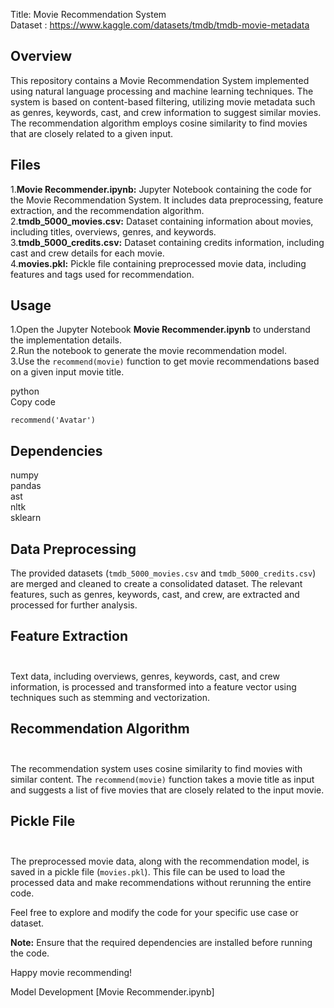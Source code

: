 Title: Movie Recommendation System<br>
Dataset : https://www.kaggle.com/datasets/tmdb/tmdb-movie-metadata

## Overview

This repository contains a Movie Recommendation System implemented using natural language processing and machine learning techniques. The system is based on content-based filtering, utilizing movie metadata such as genres, keywords, cast, and crew information to suggest similar movies. The recommendation algorithm employs cosine similarity to find movies that are closely related to a given input.

## Files

1.**Movie Recommender.ipynb:** Jupyter Notebook containing the code for the Movie Recommendation System. It includes data preprocessing, feature extraction, and the recommendation algorithm.<br>
2.**tmdb_5000_movies.csv:** Dataset containing information about movies, including titles, overviews, genres, and keywords.<br>
3.**tmdb_5000_credits.csv:** Dataset containing credits information, including cast and crew details for each movie.<br>
4.**movies.pkl:** Pickle file containing preprocessed movie data, including features and tags used for recommendation.

## Usage

1.Open the Jupyter Notebook **Movie Recommender.ipynb** to understand the implementation details.<br>
2.Run the notebook to generate the movie recommendation model.<br>
3.Use the `recommend(movie)` function to get movie recommendations based on a given input movie title.

python<br>
Copy code

<code>recommend('Avatar')</code>

## Dependencies

numpy<br>
pandas<br>
ast<br>
nltk<br>
sklearn

## Data Preprocessing
The provided datasets (`tmdb_5000_movies.csv` and `tmdb_5000_credits.csv`) are merged and cleaned to create a consolidated dataset. The relevant features, such as genres, keywords, cast, and crew, are extracted and processed for further analysis.

## Feature Extraction<br><br>
Text data, including overviews, genres, keywords, cast, and crew information, is processed and transformed into a feature vector using techniques such as stemming and vectorization.

## Recommendation Algorithm<br><br>
The recommendation system uses cosine similarity to find movies with similar content. The `recommend(movie)` function takes a movie title as input and suggests a list of five movies that are closely related to the input movie.

## Pickle File<br><br>
The preprocessed movie data, along with the recommendation model, is saved in a pickle file (`movies.pkl`). This file can be used to load the processed data and make recommendations without rerunning the entire code.

Feel free to explore and modify the code for your specific use case or dataset.

**Note:** Ensure that the required dependencies are installed before running the code.

Happy movie recommending!

Model Development [Movie Recommender.ipynb]
